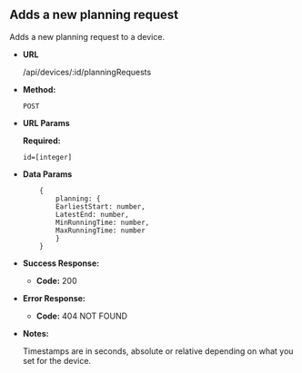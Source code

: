 **Adds a new planning request**
----
Adds a new planning request to a device.

* **URL**

    /api/devices/:id/planningRequests

* **Method:**
  
  `POST`
  
*  **URL Params**

   **Required:**
 
   `id=[integer]`

* **Data Params**

    ```
        {
            planning: {
            EarliestStart: number,
            LatestEnd: number,
            MinRunningTime: number,
            MaxRunningTime: number
            }            
        }
    ```

* **Success Response:**
  
  * **Code:** 200
 
* **Error Response:**

  * **Code:** 404 NOT FOUND

* **Notes:**

    Timestamps are in seconds, absolute or relative depending on what you set for the device.
